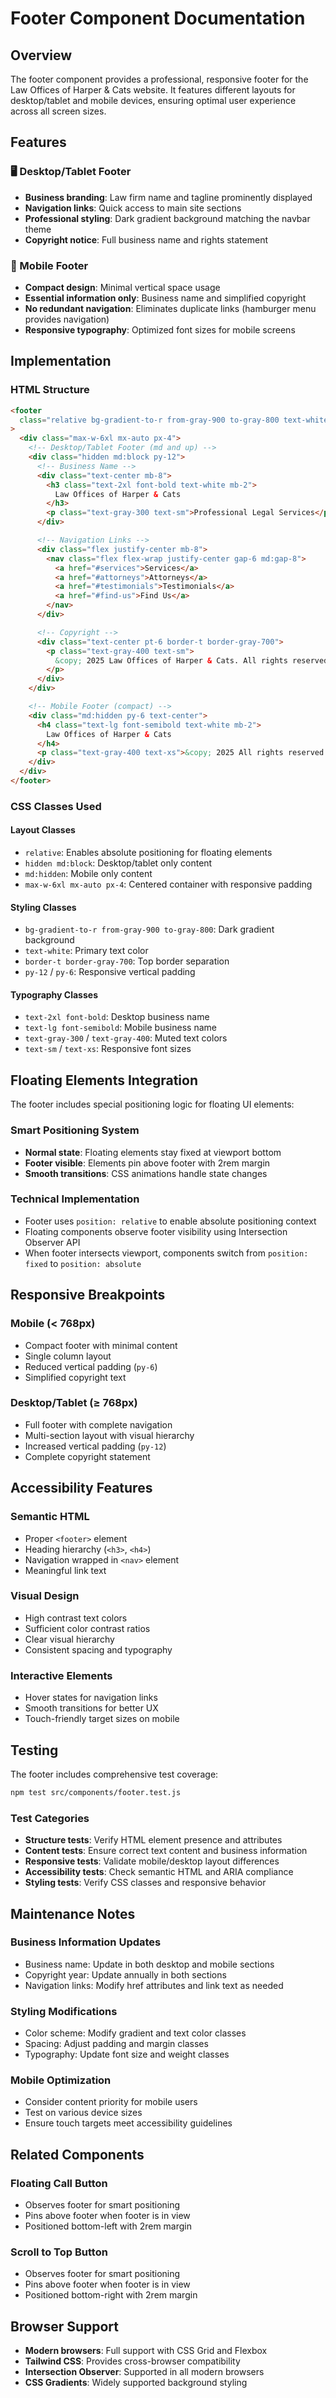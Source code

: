 # Footer Component Documentation

## Overview

The footer component provides a professional, responsive footer for the Law Offices of Harper & Cats website. It features different layouts for desktop/tablet and mobile devices, ensuring optimal user experience across all screen sizes.

## Features

### 🖥️ Desktop/Tablet Footer

- **Business branding**: Law firm name and tagline prominently displayed
- **Navigation links**: Quick access to main site sections
- **Professional styling**: Dark gradient background matching the navbar theme
- **Copyright notice**: Full business name and rights statement

### 📱 Mobile Footer

- **Compact design**: Minimal vertical space usage
- **Essential information only**: Business name and simplified copyright
- **No redundant navigation**: Eliminates duplicate links (hamburger menu provides navigation)
- **Responsive typography**: Optimized font sizes for mobile screens

## Implementation

### HTML Structure

```html
<footer
  class="relative bg-gradient-to-r from-gray-900 to-gray-800 text-white border-t border-gray-700"
>
  <div class="max-w-6xl mx-auto px-4">
    <!-- Desktop/Tablet Footer (md and up) -->
    <div class="hidden md:block py-12">
      <!-- Business Name -->
      <div class="text-center mb-8">
        <h3 class="text-2xl font-bold text-white mb-2">
          Law Offices of Harper & Cats
        </h3>
        <p class="text-gray-300 text-sm">Professional Legal Services</p>
      </div>

      <!-- Navigation Links -->
      <div class="flex justify-center mb-8">
        <nav class="flex flex-wrap justify-center gap-6 md:gap-8">
          <a href="#services">Services</a>
          <a href="#attorneys">Attorneys</a>
          <a href="#testimonials">Testimonials</a>
          <a href="#find-us">Find Us</a>
        </nav>
      </div>

      <!-- Copyright -->
      <div class="text-center pt-6 border-t border-gray-700">
        <p class="text-gray-400 text-sm">
          &copy; 2025 Law Offices of Harper & Cats. All rights reserved.
        </p>
      </div>
    </div>

    <!-- Mobile Footer (compact) -->
    <div class="md:hidden py-6 text-center">
      <h4 class="text-lg font-semibold text-white mb-2">
        Law Offices of Harper & Cats
      </h4>
      <p class="text-gray-400 text-xs">&copy; 2025 All rights reserved.</p>
    </div>
  </div>
</footer>
```

### CSS Classes Used

#### Layout Classes

- `relative`: Enables absolute positioning for floating elements
- `hidden md:block`: Desktop/tablet only content
- `md:hidden`: Mobile only content
- `max-w-6xl mx-auto px-4`: Centered container with responsive padding

#### Styling Classes

- `bg-gradient-to-r from-gray-900 to-gray-800`: Dark gradient background
- `text-white`: Primary text color
- `border-t border-gray-700`: Top border separation
- `py-12` / `py-6`: Responsive vertical padding

#### Typography Classes

- `text-2xl font-bold`: Desktop business name
- `text-lg font-semibold`: Mobile business name
- `text-gray-300` / `text-gray-400`: Muted text colors
- `text-sm` / `text-xs`: Responsive font sizes

## Floating Elements Integration

The footer includes special positioning logic for floating UI elements:

### Smart Positioning System

- **Normal state**: Floating elements stay fixed at viewport bottom
- **Footer visible**: Elements pin above footer with 2rem margin
- **Smooth transitions**: CSS animations handle state changes

### Technical Implementation

- Footer uses `position: relative` to enable absolute positioning context
- Floating components observe footer visibility using Intersection Observer API
- When footer intersects viewport, components switch from `position: fixed` to `position: absolute`

## Responsive Breakpoints

### Mobile (< 768px)

- Compact footer with minimal content
- Single column layout
- Reduced vertical padding (`py-6`)
- Simplified copyright text

### Desktop/Tablet (≥ 768px)

- Full footer with complete navigation
- Multi-section layout with visual hierarchy
- Increased vertical padding (`py-12`)
- Complete copyright statement

## Accessibility Features

### Semantic HTML

- Proper `<footer>` element
- Heading hierarchy (`<h3>`, `<h4>`)
- Navigation wrapped in `<nav>` element
- Meaningful link text

### Visual Design

- High contrast text colors
- Sufficient color contrast ratios
- Clear visual hierarchy
- Consistent spacing and typography

### Interactive Elements

- Hover states for navigation links
- Smooth transitions for better UX
- Touch-friendly target sizes on mobile

## Testing

The footer includes comprehensive test coverage:

```bash
npm test src/components/footer.test.js
```

### Test Categories

- **Structure tests**: Verify HTML element presence and attributes
- **Content tests**: Ensure correct text content and business information
- **Responsive tests**: Validate mobile/desktop layout differences
- **Accessibility tests**: Check semantic HTML and ARIA compliance
- **Styling tests**: Verify CSS classes and responsive behavior

## Maintenance Notes

### Business Information Updates

- Business name: Update in both desktop and mobile sections
- Copyright year: Update annually in both sections
- Navigation links: Modify href attributes and link text as needed

### Styling Modifications

- Color scheme: Modify gradient and text color classes
- Spacing: Adjust padding and margin classes
- Typography: Update font size and weight classes

### Mobile Optimization

- Consider content priority for mobile users
- Test on various device sizes
- Ensure touch targets meet accessibility guidelines

## Related Components

### Floating Call Button

- Observes footer for smart positioning
- Pins above footer when footer is in view
- Positioned bottom-left with 2rem margin

### Scroll to Top Button

- Observes footer for smart positioning
- Pins above footer when footer is in view
- Positioned bottom-right with 2rem margin

## Browser Support

- **Modern browsers**: Full support with CSS Grid and Flexbox
- **Tailwind CSS**: Provides cross-browser compatibility
- **Intersection Observer**: Supported in all modern browsers
- **CSS Gradients**: Widely supported background styling
